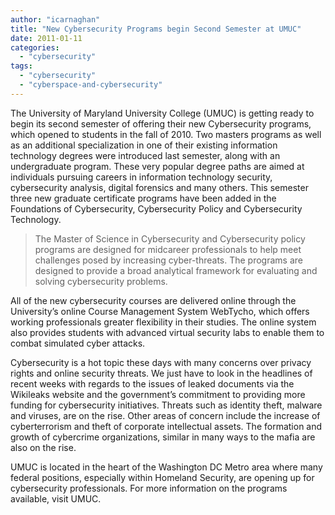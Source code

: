 ```yaml
---
author: "icarnaghan"
title: "New Cybersecurity Programs begin Second Semester at UMUC"
date: 2011-01-11
categories: 
  - "cybersecurity"
tags: 
  - "cybersecurity"
  - "cyberspace-and-cybersecurity"
---
```


The University of Maryland University College (UMUC) is getting ready to begin its second semester of offering their new Cybersecurity programs, which opened to students in the fall of 2010. Two masters programs as well as an additional specialization in one of their existing information technology degrees were introduced last semester, along with an undergraduate program. <!--more-->These very popular degree paths are aimed at individuals pursuing careers in information technology security, cybersecurity analysis, digital forensics and many others. This semester three new graduate certificate programs have been added in the Foundations of Cybersecurity, Cybersecurity Policy and Cybersecurity Technology.

> The Master of Science in Cybersecurity and Cybersecurity policy programs are designed for midcareer professionals to help meet challenges posed by increasing cyber-threats. The programs are designed to provide a broad analytical framework for evaluating and solving cybersecurity problems.

All of the new cybersecurity courses are delivered online through the University’s online Course Management System WebTycho, which offers working professionals greater flexibility in their studies. The online system also provides students with advanced virtual security labs to enable them to combat simulated cyber attacks.

Cybersecurity is a hot topic these days with many concerns over privacy rights and online security threats. We just have to look in the headlines of recent weeks with regards to the issues of leaked documents via the Wikileaks website and the government’s commitment to providing more funding for cybersecurity initiatives. Threats such as identity theft, malware and viruses, are on the rise. Other areas of concern include the increase of cyberterrorism and theft of corporate intellectual assets. The formation and growth of cybercrime organizations, similar in many ways to the mafia are also on the rise.

UMUC is located in the heart of the Washington DC Metro area where many federal positions, especially within Homeland Security, are opening up for cybersecurity professionals. For more information on the programs available, visit UMUC.
